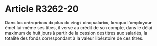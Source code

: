 # Article R3262-20

  
Dans les entreprises de plus de vingt-cinq salariés, lorsque l'employeur émet lui-même ses titres, il verse au crédit de son compte, dans le délai maximum de huit jours à partir de la cession des titres aux salariés, la totalité des fonds correspondant à la valeur libératoire de ces titres.
